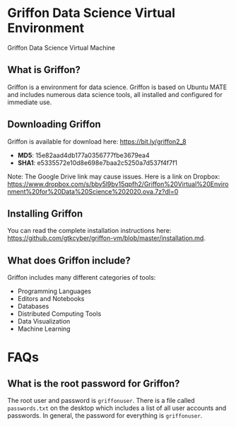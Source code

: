 # Griffon Data Science Virtual Environment
Griffon Data Science Virtual Machine

## What is Griffon?
Griffon is a environment for data science.  Griffon is based on Ubuntu MATE and includes numerous data science tools, all installed and configured for immediate use.

## Downloading Griffon
Griffon is available for download here: https://bit.ly/griffon2_8

* **MD5**: 15e82aad4db177a0356777fbe3679ea4
* **SHA1**: e5335572e10d8e698e7baa2c5250a7d537f4f7f1

Note:  The Google Drive link may cause issues.  Here is a link on Dropbox: 
https://www.dropbox.com/s/bby5l9bv15qpfh2/Griffon%20Virtual%20Environment%20for%20Data%20Science%202020.ova.7z?dl=0


## Installing Griffon
You can read the complete installation instructions here: https://github.com/gtkcyber/griffon-vm/blob/master/installation.md.

## What does Griffon include?
Griffon includes many different categories of tools:

* Programming Languages
* Editors and Notebooks
* Databases
* Distributed Computing Tools
* Data Visualization
* Machine Learning

# FAQs
## What is the root password for Griffon?
The root user and password is `griffonuser`. There is a file called `passwords.txt` on the desktop which includes a list of all user accounts and passwords.  In general, the password for everything is `griffonuser`.
